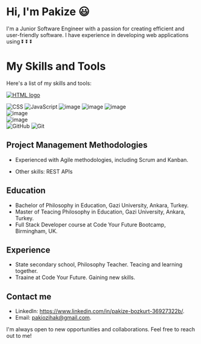 # Hi, I'm Pakize :smiley:

I'm a Junior Software Engineer with a passion for creating efficient and user-friendly software. I have experience in developing web applications using 
⏬ ⏬ ⏬

# My Skills and Tools

Here's a list of my skills and tools:



 <a href="https://www.flaticon.com/free-icon/html-5_177528" title="Iconka">
  <img src="https://image.flaticon.com/icons/svg/1775/177528.svg" alt="HTML logo">
</a>

 ![CSS](https://img.icons8.com/color/48/000000/css3.png) 
 ![JavaScript](https://img.icons8.com/color/48/000000/javascript.png) 
 ![image](https://user-images.githubusercontent.com/97640517/216728511-c0d6ec67-0675-4c6f-95e7-cfac877bf5ce.png) 
 ![image](https://user-images.githubusercontent.com/97640517/216728153-7cad6049-29d1-4665-bce9-4f8d2b13863d.png) 
 ![image](https://user-images.githubusercontent.com/97640517/216726721-edadde22-b734-494e-bd3f-24a22ca5932c.png)  
 ![image](https://user-images.githubusercontent.com/97640517/216727740-bdd3d178-186d-462e-a039-877ea367a5e9.png)  
 ![image](https://user-images.githubusercontent.com/97640517/216727393-ae82d707-38b0-474b-8741-58c1d67415ff.png)  
 ![GitHub](https://img.icons8.com/color/48/000000/github.png) 
 ![Git](https://img.icons8.com/color/48/000000/git.png) 

 ## Project Management Methodologies
- Experienced with Agile methodologies, including Scrum and Kanban.

- Other skills: REST APIs


## Education
- Bachelor of Philosophy in Education, Gazi University, Ankara, Turkey.
- Master of Teacing Philosophy in Education, Gazi University, Ankara, Turkey.
- Full Stack Developer course at Code Your Future Bootcamp, Birmingham, UK.

## Experience
- State secondary school, Philosophy Teacher. Teacing and learning together.
- Traaine at Code Your Future. Gaining new skills.

## Contact me
- LinkedIn: https://www.linkedin.com/in/pakize-bozkurt-36927322b/.
- Email: pakiozihak@gmail.com.

I'm always open to new opportunities and collaborations. Feel free to reach out to me!

